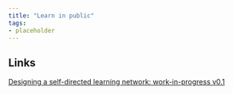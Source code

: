 ```yaml
---
title: "Learn in public"
tags:
- placeholder
---
```



## Links

[Designing a self-directed learning network: work-in-progress v0.1](https://winnielim.org/experiments/learning/designing-a-self-directed-learning-network-work-in-progress-v0-1/)